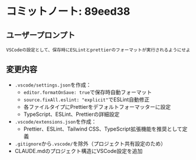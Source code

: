 # コミットノート: 89eed38

## ユーザープロンプト

```
VSCodeの設定として、保存時にESLintとprettierのフォーマットが実行されるようにせよ
```

## 変更内容

- `.vscode/settings.json`を作成：
  - `editor.formatOnSave: true`で保存時自動フォーマット
  - `source.fixAll.eslint: "explicit"`でESLint自動修正
  - 各ファイルタイプにPrettierをデフォルトフォーマッターに設定
  - TypeScript、ESLint、Prettierの詳細設定
- `.vscode/extensions.json`を作成：
  - Prettier、ESLint、Tailwind CSS、TypeScript拡張機能を推奨として定義
- `.gitignore`から`.vscode/`を除外（プロジェクト共有設定のため）
- CLAUDE.mdのプロジェクト構造にVSCode設定を追加